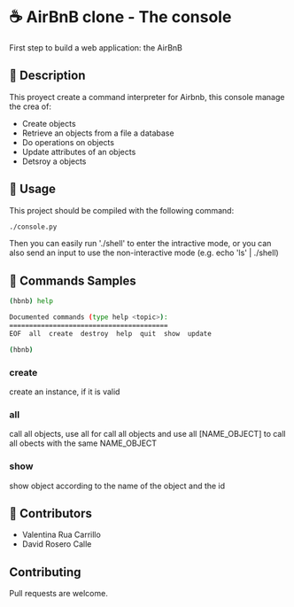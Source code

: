 <!-- the web page for emojis https://www.fileformat.info/info/emoji/list.htm  -->
# :coffee: AirBnB clone - The console

First step to build a web application: the AirBnB

## :crystal_ball: Description

This proyect create a command interpreter for Airbnb, this console manage the crea of:
- Create objects
- Retrieve an objects from a file a database
- Do operations on objects
- Update attributes of an objects
- Detsroy a objects

## :sunrise_over_mountains: Usage

This project should be compiled with the following command:
```bash
./console.py
```

Then you can easily run './shell' to enter the intractive mode, or you can also send an input to use the non-interactive mode (e.g. echo 'ls' | ./shell)



## :mushroom: Commands Samples

```bash
(hbnb) help

Documented commands (type help <topic>):
========================================
EOF  all  create  destroy  help  quit  show  update

(hbnb)

```

### create

create an instance, if it is valid

### all

call all objects, use all for call all objects and use all [NAME_OBJECT] to call all obects with the same NAME_OBJECT

### show

show object according to the name of the object and the id


## :ocean: Contributors

* Valentina Rua Carrillo
* David Rosero Calle

## Contributing
Pull requests are welcome.
